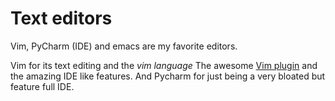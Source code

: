 # Text editors

Vim, PyCharm (IDE) and emacs are my favorite editors.

Vim for its text editing and the _vim language_ The awesome [Vim plugin](https://github.com/VSCodeVim/Vim) and the amazing IDE like features. And Pycharm for just being a very bloated but feature full IDE.

